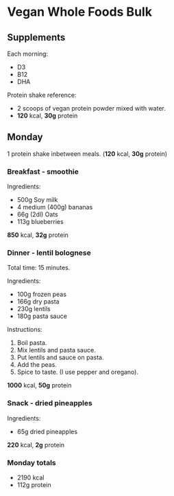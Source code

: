 # Vegan Whole Foods Bulk

## Supplements

Each morning:
* D3
* B12
* DHA

Protein shake reference:
* 2 scoops of vegan protein powder mixed with water.
* **120** kcal, **30g** protein

## Monday

1 protein shake inbetween meals. (**120** kcal, **30g** protein)

### Breakfast - smoothie

Ingredients:
* 500g Soy milk
* 4 medium (400g) bananas
* 66g (2dl) Oats
* 113g blueberries

**850** kcal, **32g** protein

### Dinner - lentil bolognese

Total time: 15 minutes.

Ingredients:
* 100g frozen peas
* 166g dry pasta
* 230g lentils
* 180g pasta sauce

Instructions:
 1. Boil pasta.
 2. Mix lentils and pasta sauce.
 3. Put lentils and sauce on pasta.
 4. Add the peas.
 5. Spice to taste. (I use pepper and oregano).

**1000** kcal, **50g** protein

### Snack - dried pineapples
 Ingredients:
* 65g dried pineapples

**220** kcal, **2g** protein

### Monday totals
* 2190 kcal
* 112g protein

